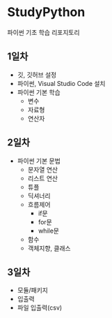 # StudyPython
파이썬 기초 학습 리포지토리

## 1일차
- 깃, 깃허브 설정
- 파이썬, Visual Studio Code 설치
- 파이썬 기본 학습
    - 변수
    - 자료형
    - 연산자

## 2일차
- 파이썬 기본 문법
    - 문자열 연산
    - 리스트 연산
    - 튜플
    - 딕셔너리
    - 흐름제어
        - if문
        - for문
        - while문
    - 함수
    - 객체지향, 클래스
## 3일차
- 모듈/패키지
- 입출력
- 파일 입출력(csv)

